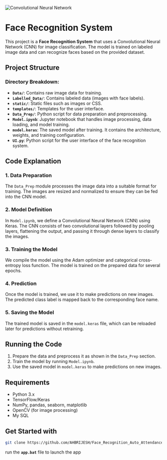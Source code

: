 ![Convolutional Neural Network](https://img.shields.io/badge/Implementation-Convolutional%20Neural%20Network-red)

# Face Recognition System

This project is a **Face Recognition System** that uses a Convolutional Neural Network (CNN) for image classification. The model is trained on labeled image data and can recognize faces based on the provided dataset.

## Project Structure


### Directory Breakdown:
- **`Data/`**: Contains raw image data for training.
- **`Labelled_Data/`**: Contains labeled data (images with face labels).
- **`static/`**: Static files such as images or CSS.
- **`templates/`**: Templates for the user interface.
- **`Data_Prep/`**: Python script for data preparation and preprocessing.
- **`Model.ipynb`**: Jupyter notebook that handles image processing, data loading, and model training.
- **`model.keras`**: The saved model after training. It contains the architecture, weights, and training configuration.
- **`UI.py`**: Python script for the user interface of the face recognition system.

## Code Explanation

### 1. **Data Preparation**
The `Data_Prep` module processes the image data into a suitable format for training. The images are resized and normalized to ensure they can be fed into the CNN model.

### 2. **Model Definition**
In `Model.ipynb`, we define a Convolutional Neural Network (CNN) using Keras. The CNN consists of two convolutional layers followed by pooling layers, flattening the output, and passing it through dense layers to classify the images.

### 3. **Training the Model**
We compile the model using the Adam optimizer and categorical cross-entropy loss function. The model is trained on the prepared data for several epochs.

### 4. **Prediction**
Once the model is trained, we use it to make predictions on new images. The predicted class label is mapped back to the corresponding face name.

### 5. **Saving the Model**
The trained model is saved in the `model.keras` file, which can be reloaded later for predictions without retraining.

## Running the Code
1. Prepare the data and preprocess it as shown in the `Data_Prep` section.
2. Train the model by running `Model.ipynb`.
3. Use the saved model in `model.keras` to make predictions on new images.

## Requirements
- Python 3.x
- TensorFlow/Keras
- NumPy, pandas, seaborn, matplotlib
- OpenCV (for image processing)
- My SQL

## Get Started with 
  ```bash
  git clone https://github.com/AHBRIJESH/Face_Recognition_Auto_Attendance_System.git
```

run the **`app.bat`** file to launch the app
